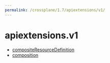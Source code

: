 ```yaml
---
permalink: /crossplane/1.7/apiextensions/v1/
---
```


# apiextensions.v1



* [compositeResourceDefinition](compositeResourceDefinition.md)
* [composition](composition.md)